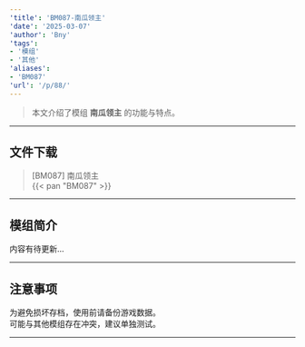 ```yaml
---
'title': 'BM087-南瓜领主'
'date': '2025-03-07'
'author': 'Bny'
'tags':
- '模组'
- '其他'
'aliases':
- 'BM087'
'url': '/p/88/'
---
```


> 本文介绍了模组 **南瓜领主** 的功能与特点。

---

## 文件下载

> [BM087] 南瓜领主  
{{< pan "BM087" >}}  

---

## 模组简介

>  
内容有待更新...  

---

## 注意事项

>  
为避免损坏存档，使用前请备份游戏数据。  
可能与其他模组存在冲突，建议单独测试。  

---

